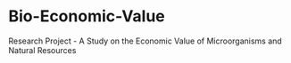 # Bio-Economic-Value
Research Project - A Study on the Economic Value of Microorganisms and Natural Resources
